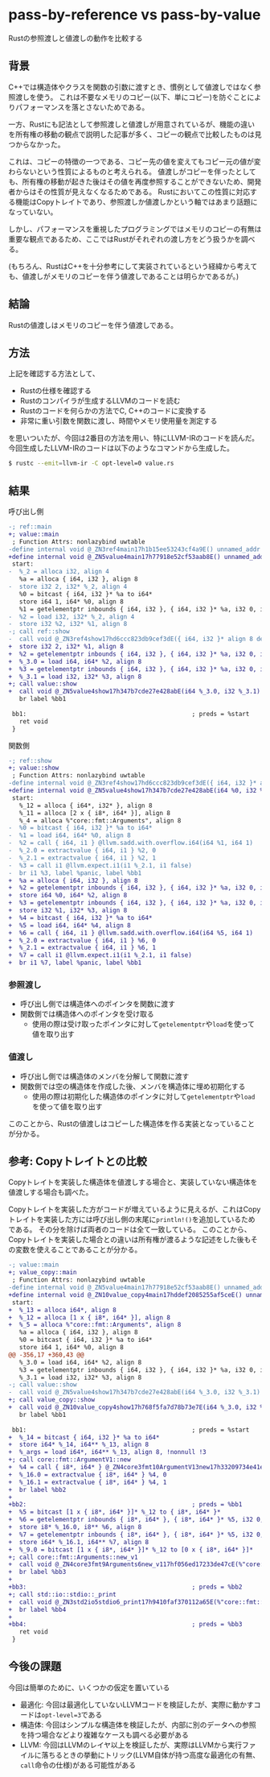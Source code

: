 # pass-by-reference vs pass-by-value

Rustの参照渡しと値渡しの動作を比較する

## 背景

C++では構造体やクラスを関数の引数に渡すとき、慣例として値渡しではなく参照渡しを使う。
これは不要なメモリのコピー(以下、単にコピー)を防ぐことによりパフォーマンスを落とさないためである。

一方、Rustにも記法として参照渡しと値渡しが用意されているが、機能の違いを所有権の移動の観点で説明した記事が多く、コピーの観点で比較したものは見つからなかった。

これは、コピーの特徴の一つである、コピー先の値を変えてもコピー元の値が変わらないという性質によるものと考えられる。
値渡しがコピーを伴ったとしても、所有権の移動が起きた後はその値を再度参照することができないため、開発者からはその性質が見えなくなるためである。
Rustにおいてこの性質に対応する機能はCopyトレイトであり、参照渡しか値渡しかという軸ではあまり話題になっていない。

しかし、パフォーマンスを重視したプログラミングではメモリのコピーの有無は重要な観点であるため、ここではRustがそれぞれの渡し方をどう扱うかを調べる。

(もちろん、RustはC++を十分参考にして実装されているという経緯から考えても、値渡しがメモリのコピーを伴う値渡しであることは明らかであるが。)

## 結論

Rustの値渡しはメモリのコピーを伴う値渡しである。

## 方法

上記を確認する方法として、

* Rustの仕様を確認する
* Rustのコンパイラが生成するLLVMのコードを読む
* Rustのコードを何らかの方法でC, C++のコードに変換する
* 非常に重い引数を関数に渡し、時間やメモリ使用量を測定する

を思いついたが、今回は2番目の方法を用い、特にLLVM-IRのコードを読んだ。
今回生成したLLVM-IRのコードは以下のようなコマンドから生成した。

```bash
$ rustc --emit=llvm-ir -C opt-level=0 value.rs
```

## 結果

呼び出し側

```diff
-; ref::main
+; value::main
 ; Function Attrs: nonlazybind uwtable
-define internal void @_ZN3ref4main17h1b15ee53243cf4a9E() unnamed_addr #1 {
+define internal void @_ZN5value4main17h77918e52cf53aab8E() unnamed_addr #1 {
 start:
-  %_2 = alloca i32, align 4
   %a = alloca { i64, i32 }, align 8
-  store i32 2, i32* %_2, align 4
   %0 = bitcast { i64, i32 }* %a to i64*
   store i64 1, i64* %0, align 8
   %1 = getelementptr inbounds { i64, i32 }, { i64, i32 }* %a, i32 0, i32 1
-  %2 = load i32, i32* %_2, align 4
-  store i32 %2, i32* %1, align 8
-; call ref::show
-  call void @_ZN3ref4show17hd6ccc823db9cef3dE({ i64, i32 }* align 8 dereferenceable(16) %a)
+  store i32 2, i32* %1, align 8
+  %2 = getelementptr inbounds { i64, i32 }, { i64, i32 }* %a, i32 0, i32 0
+  %_3.0 = load i64, i64* %2, align 8
+  %3 = getelementptr inbounds { i64, i32 }, { i64, i32 }* %a, i32 0, i32 1
+  %_3.1 = load i32, i32* %3, align 8
+; call value::show
+  call void @_ZN5value4show17h347b7cde27e428abE(i64 %_3.0, i32 %_3.1)
   br label %bb1
 
 bb1:                                              ; preds = %start
   ret void
 }
```

関数側

```diff
-; ref::show
+; value::show
 ; Function Attrs: nonlazybind uwtable
-define internal void @_ZN3ref4show17hd6ccc823db9cef3dE({ i64, i32 }* align 8 dereferenceable(16) %a) unnamed_addr #1 {
+define internal void @_ZN5value4show17h347b7cde27e428abE(i64 %0, i32 %1) unnamed_addr #1 {
 start:
   %_12 = alloca { i64*, i32* }, align 8
   %_11 = alloca [2 x { i8*, i64* }], align 8
   %_4 = alloca %"core::fmt::Arguments", align 8
-  %0 = bitcast { i64, i32 }* %a to i64*
-  %1 = load i64, i64* %0, align 8
-  %2 = call { i64, i1 } @llvm.sadd.with.overflow.i64(i64 %1, i64 1)
-  %_2.0 = extractvalue { i64, i1 } %2, 0
-  %_2.1 = extractvalue { i64, i1 } %2, 1
-  %3 = call i1 @llvm.expect.i1(i1 %_2.1, i1 false)
-  br i1 %3, label %panic, label %bb1
+  %a = alloca { i64, i32 }, align 8
+  %2 = getelementptr inbounds { i64, i32 }, { i64, i32 }* %a, i32 0, i32 0
+  store i64 %0, i64* %2, align 8
+  %3 = getelementptr inbounds { i64, i32 }, { i64, i32 }* %a, i32 0, i32 1
+  store i32 %1, i32* %3, align 8
+  %4 = bitcast { i64, i32 }* %a to i64*
+  %5 = load i64, i64* %4, align 8
+  %6 = call { i64, i1 } @llvm.sadd.with.overflow.i64(i64 %5, i64 1)
+  %_2.0 = extractvalue { i64, i1 } %6, 0
+  %_2.1 = extractvalue { i64, i1 } %6, 1
+  %7 = call i1 @llvm.expect.i1(i1 %_2.1, i1 false)
+  br i1 %7, label %panic, label %bb1
```

### 参照渡し

* 呼び出し側では構造体へのポインタを関数に渡す
* 関数側では構造体へのポインタを受け取る
  - 使用の際は受け取ったポインタに対して`getelementptr`や`load`を使って値を取り出す

### 値渡し

* 呼び出し側では構造体のメンバを分解して関数に渡す
* 関数側では空の構造体を作成した後、メンバを構造体に埋め初期化する
  - 使用の際は初期化した構造体のポインタに対して`getelementptr`や`load`を使って値を取り出す

このことから、Rustの値渡しはコピーした構造体を作る実装となっていることが分かる。

## 参考: Copyトレイトとの比較

Copyトレイトを実装した構造体を値渡しする場合と、実装していない構造体を値渡しする場合も調べた。

Copyトレイトを実装した方がコードが増えているように見えるが、これはCopyトレイトを実装した方には呼び出し側の末尾に`println!()`を追加しているためである。
その分を除けば両者のコードは全て一致している。
このことから、Copyトレイトを実装した場合との違いは所有権が渡るような記述をした後もその変数を使えることであることが分かる。

```diff
-; value::main
+; value_copy::main
 ; Function Attrs: nonlazybind uwtable
-define internal void @_ZN5value4main17h77918e52cf53aab8E() unnamed_addr #1 {
+define internal void @_ZN10value_copy4main17hddef2085255af5ceE() unnamed_addr #1 {
 start:
+  %_13 = alloca i64*, align 8
+  %_12 = alloca [1 x { i8*, i64* }], align 8
+  %_5 = alloca %"core::fmt::Arguments", align 8
   %a = alloca { i64, i32 }, align 8
   %0 = bitcast { i64, i32 }* %a to i64*
   store i64 1, i64* %0, align 8
@@ -356,17 +360,43 @@
   %_3.0 = load i64, i64* %2, align 8
   %3 = getelementptr inbounds { i64, i32 }, { i64, i32 }* %a, i32 0, i32 1
   %_3.1 = load i32, i32* %3, align 8
-; call value::show
-  call void @_ZN5value4show17h347b7cde27e428abE(i64 %_3.0, i32 %_3.1)
+; call value_copy::show
+  call void @_ZN10value_copy4show17h768f5fa7d78b73e7E(i64 %_3.0, i32 %_3.1)
   br label %bb1
 
 bb1:                                              ; preds = %start
+  %_14 = bitcast { i64, i32 }* %a to i64*
+  store i64* %_14, i64** %_13, align 8
+  %_args = load i64*, i64** %_13, align 8, !nonnull !3
+; call core::fmt::ArgumentV1::new
+  %4 = call { i8*, i64* } @_ZN4core3fmt10ArgumentV13new17h33209734e41eb818E(i64* align 8 dereferenceable(8) %_args, i1 (i64*, %"core::fmt::Formatter"*)* nonnull @"_ZN4core3fmt3num3imp52_$LT$impl$u20$core..fmt..Display$u20$for$u20$i64$GT$3fmt17h325330de061c31fdE")
+  %_16.0 = extractvalue { i8*, i64* } %4, 0
+  %_16.1 = extractvalue { i8*, i64* } %4, 1
+  br label %bb2
+
+bb2:                                              ; preds = %bb1
+  %5 = bitcast [1 x { i8*, i64* }]* %_12 to { i8*, i64* }*
+  %6 = getelementptr inbounds { i8*, i64* }, { i8*, i64* }* %5, i32 0, i32 0
+  store i8* %_16.0, i8** %6, align 8
+  %7 = getelementptr inbounds { i8*, i64* }, { i8*, i64* }* %5, i32 0, i32 1
+  store i64* %_16.1, i64** %7, align 8
+  %_9.0 = bitcast [1 x { i8*, i64* }]* %_12 to [0 x { i8*, i64* }]*
+; call core::fmt::Arguments::new_v1
+  call void @_ZN4core3fmt9Arguments6new_v117hf056ed17233de47cE(%"core::fmt::Arguments"* noalias nocapture sret(%"core::fmt::Arguments") dereferenceable(48) %_5, [0 x { [0 x i8]*, i64 }]* nonnull align 8 bitcast (<{ i8*, [8 x i8], i8*, [8 x i8] }>* @alloc5 to [0 x { [0 x i8]*, i64 }]*), i64 2, [0 x { i8*, i64* }]* nonnull align 8 %_9.0, i64 1)
+  br label %bb3
+
+bb3:                                              ; preds = %bb2
+; call std::io::stdio::_print
+  call void @_ZN3std2io5stdio6_print17h9410faf370112a65E(%"core::fmt::Arguments"* noalias nocapture dereferenceable(48) %_5)
+  br label %bb4
+
+bb4:                                              ; preds = %bb3
   ret void
 }
```

## 今後の課題

今回は簡単のために、いくつかの仮定を置いている

* 最適化: 今回は最適化していないLLVMコードを検証したが、実際に動かすコードは`opt-level=3`である
* 構造体: 今回はシンプルな構造体を検証したが、内部に別のデータへの参照を持つ場合などより複雑なケースも調べる必要がある
* LLVM: 今回はLLVMのレイヤ以上を検証したが、実際はLLVMから実行ファイルに落ちるときの挙動にトリック(LLVM自体が持つ高度な最適化の有無、`call`命令の仕様)がある可能性がある